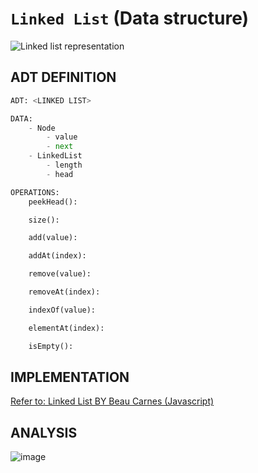 # `Linked List` (Data structure)

![Linked list representation](https://user-images.githubusercontent.com/14041622/48702546-264b8600-ec2c-11e8-840a-cd3028bf1054.png)

## ADT DEFINITION

```py
ADT: <LINKED LIST>

DATA:
    - Node
        - value
        - next
    - LinkedList
        - length
        - head

OPERATIONS:
    peekHead():

    size():

    add(value):

    addAt(index):

    remove(value):

    removeAt(index):

    indexOf(value):

    elementAt(index):

    isEmpty():

```

## IMPLEMENTATION

[Refer to: Linked List BY Beau Carnes (Javascript)](https://codepen.io/beaucarnes/pen/ybOvBq/?editors=0010)

## ANALYSIS

![image](https://user-images.githubusercontent.com/14041622/48702692-87735980-ec2c-11e8-9b97-c1ef3e2d8a4d.png)
